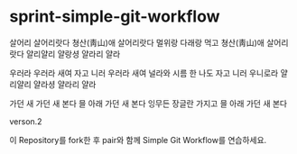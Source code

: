 # sprint-simple-git-workflow

살어리 살어리랏다 쳥산(靑山)애 살어리랏다
멀위랑 다래랑 먹고 쳥산(靑山)애 살어리랏다
얄리얄리 얄랑셩 얄라리 얄라

우러라 우러라 새여 자고 니러 우러라 새여
널라와 시름 한 나도 자고 니러 우니로라
얄리얄리 얄라셩 얄라리 얄라

가던 새 가던 새 본다 믈 아래 가던 새 본다
잉무든 장글란 가지고 믈 아래 가던 새 본다

verson.2



이 Repository를 fork한 후 pair와 함께 Simple Git Workflow를 연습하세요.
